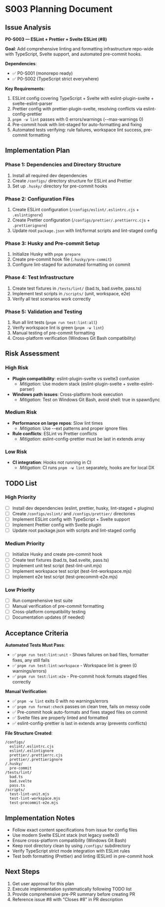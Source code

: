 <!-- markdownlint-disable -->
# S003 Planning Document

## Issue Analysis

**P0-S003 — ESLint + Prettier + Svelte ESLint (#8)**

**Goal**: Add comprehensive linting and formatting infrastructure repo-wide with TypeScript, Svelte support, and automated pre-commit hooks.

**Dependencies**: 
- ✅ P0-S001 (monorepo ready)
- ✅ P0-S002 (TypeScript strict everywhere)

**Key Requirements**:
1. ESLint config covering TypeScript + Svelte with eslint-plugin-svelte + svelte-eslint-parser
2. Prettier config with prettier-plugin-svelte, resolving conflicts via eslint-config-prettier
3. `pnpm -w lint` passes with 0 errors/warnings (--max-warnings 0)
4. Pre-commit hook with lint-staged for auto-formatting and fixing
5. Automated tests verifying: rule failures, workspace lint success, pre-commit formatting

## Implementation Plan

### Phase 1: Dependencies and Directory Structure
1. Install all required dev dependencies
2. Create `/configs/` directory structure for ESLint and Prettier
3. Set up `.husky/` directory for pre-commit hooks

### Phase 2: Configuration Files
1. Create ESLint configuration (`/configs/eslint/.eslintrc.cjs` + `.eslintignore`)
2. Create Prettier configuration (`/configs/prettier/.prettierrc.cjs` + `.prettierignore`)
3. Update root `package.json` with lint/format scripts and lint-staged config

### Phase 3: Husky and Pre-commit Setup
1. Initialize Husky with `pnpm prepare`
2. Create pre-commit hook file (`.husky/pre-commit`)
3. Configure lint-staged for automated formatting on commit

### Phase 4: Test Infrastructure
1. Create test fixtures in `/tests/lint/` (bad.ts, bad.svelte, pass.ts)
2. Implement test scripts in `/scripts/` (unit, workspace, e2e)
3. Verify all test scenarios work correctly

### Phase 5: Validation and Testing
1. Run all lint tests (`pnpm run test:lint:all`)
2. Verify workspace lint is green (`pnpm -w lint`)
3. Manual testing of pre-commit formatting
4. Cross-platform verification (Windows Git Bash compatibility)

## Risk Assessment

### High Risk
- **Plugin compatibility**: eslint-plugin-svelte vs svelte3 confusion
  - *Mitigation*: Use modern stack (eslint-plugin-svelte + svelte-eslint-parser)
- **Windows path issues**: Cross-platform hook execution
  - *Mitigation*: Test on Windows Git Bash, avoid shell: true in spawnSync

### Medium Risk  
- **Performance on large repos**: Slow lint times
  - *Mitigation*: Use --ext patterns and proper ignore files
- **Rule conflicts**: ESLint vs Prettier conflicts
  - *Mitigation*: eslint-config-prettier must be last in extends array

### Low Risk
- **CI integration**: Hooks not running in CI
  - *Mitigation*: CI runs `pnpm -w lint` separately, hooks are for local DX

## TODO List

### High Priority
- [ ] Install dev dependencies (eslint, prettier, husky, lint-staged + plugins)
- [ ] Create `/configs/eslint/` and `/configs/prettier/` directories
- [ ] Implement ESLint config with TypeScript + Svelte support
- [ ] Implement Prettier config with Svelte plugin
- [ ] Update root package.json with scripts and lint-staged config

### Medium Priority  
- [ ] Initialize Husky and create pre-commit hook
- [ ] Create test fixtures (bad.ts, bad.svelte, pass.ts)
- [ ] Implement unit test script (test-lint-unit.mjs)
- [ ] Implement workspace test script (test-lint-workspace.mjs)
- [ ] Implement e2e test script (test-precommit-e2e.mjs)

### Low Priority
- [ ] Run comprehensive test suite
- [ ] Manual verification of pre-commit formatting
- [ ] Cross-platform compatibility testing
- [ ] Documentation updates (if needed)

## Acceptance Criteria

**Automated Tests Must Pass**:
- ✅ `pnpm run test:lint:unit` - Shows failures on bad files, formatter fixes, any still fails
- ✅ `pnpm run test:lint:workspace` - Workspace lint is green (0 warnings/errors)  
- ✅ `pnpm run test:lint:e2e` - Pre-commit hook formats staged files correctly

**Manual Verification**:
- ✅ `pnpm -w lint` exits 0 with no warnings/errors
- ✅ `pnpm run format:check` passes on clean tree, fails on messy code
- ✅ Pre-commit hook auto-formats and fixes staged files on commit
- ✅ Svelte files are properly linted and formatted
- ✅ eslint-config-prettier is last in extends array (prevents conflicts)

**File Structure Created**:
```
/configs/
  eslint/.eslintrc.cjs
  eslint/.eslintignore  
  prettier/.prettierrc.cjs
  prettier/.prettierignore
/.husky/
  pre-commit
/tests/lint/
  bad.ts
  bad.svelte
  pass.ts
/scripts/
  test-lint-unit.mjs
  test-lint-workspace.mjs
  test-precommit-e2e.mjs
```

## Implementation Notes

- Follow exact content specifications from issue for config files
- Use modern Svelte ESLint stack (not legacy svelte3)
- Ensure cross-platform compatibility (Windows Git Bash)
- Keep root directory clean by using `/configs/` subdirectory
- Verify TypeScript strict mode integration with ESLint rules
- Test both formatting (Prettier) and linting (ESLint) in pre-commit hook

## Next Steps

1. Get user approval for this plan
2. Execute implementation systematically following TODO list
3. Provide comprehensive pre-PR summary before creating PR
4. Reference issue #8 with "Closes #8" in PR description